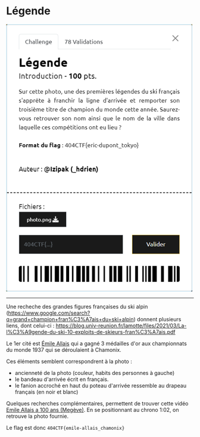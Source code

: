 # Légende

<img alt="énoncé du challenge" src="enonce.png" width=500>

----

Une recheche des grandes figures françaises du ski alpin (https://www.google.com/search?q=grand+champion+fran%C3%A7ais+du+ski+alpin) donnent plusieurs liens, dont celui-ci : https://blog.univ-reunion.fr/lamotte/files/2021/03/La-l%C3%A9gende-du-ski-10-exploits-de-skieurs-fran%C3%A7ais.pdf

Le 1er cité est [Émile Allais](https://fr.wikipedia.org/wiki/%C3%89mile_Allais) qui a gagné 3 médailles d'or aux championnats du monde 1937 qui se déroulaient à Chamonix.

Ces éléments semblent correspondrent à la photo :
- ancienneté de la photo (couleur, habits des personnes à gauche)
- le bandeau d'arrivée écrit en français.
- le fanion accroché en haut du poteau d'arrivée ressemble au drapeau français (en noir et blanc)

Quelques recherches complémentaires, permettent de trouver cette vidéo [Emile Allais a 100 ans (Megève)](https://www.dailymotion.com/video/xp3chi).
En se positionnant au chrono 1:02, on retrouve la photo fournie.

Le flag est donc `404CTF{emile-allais_chamonix}`
